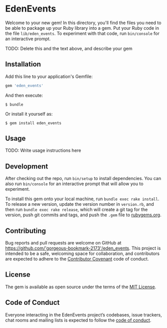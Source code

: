 # EdenEvents

Welcome to your new gem! In this directory, you'll find the files you need to be able to package up your Ruby library into a gem. Put your Ruby code in the file `lib/eden_events`. To experiment with that code, run `bin/console` for an interactive prompt.

TODO: Delete this and the text above, and describe your gem

## Installation

Add this line to your application's Gemfile:

```ruby
gem 'eden_events'
```

And then execute:

    $ bundle

Or install it yourself as:

    $ gem install eden_events

## Usage

TODO: Write usage instructions here

## Development

After checking out the repo, run `bin/setup` to install dependencies. You can also run `bin/console` for an interactive prompt that will allow you to experiment.

To install this gem onto your local machine, run `bundle exec rake install`. To release a new version, update the version number in `version.rb`, and then run `bundle exec rake release`, which will create a git tag for the version, push git commits and tags, and push the `.gem` file to [rubygems.org](https://rubygems.org).

## Contributing

Bug reports and pull requests are welcome on GitHub at https://github.com/'gorgeous-bookmark-2173'/eden_events. This project is intended to be a safe, welcoming space for collaboration, and contributors are expected to adhere to the [Contributor Covenant](http://contributor-covenant.org) code of conduct.

## License

The gem is available as open source under the terms of the [MIT License](https://opensource.org/licenses/MIT).

## Code of Conduct

Everyone interacting in the EdenEvents project’s codebases, issue trackers, chat rooms and mailing lists is expected to follow the [code of conduct](https://github.com/'gorgeous-bookmark-2173'/eden_events/blob/master/CODE_OF_CONDUCT.md).
